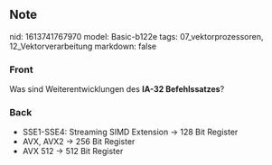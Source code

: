 ## Note
nid: 1613741767970
model: Basic-b122e
tags: 07_vektorprozessoren, 12_Vektorverarbeitung
markdown: false

### Front
Was sind Weiterentwicklungen des <b>IA-32 Befehlssatzes</b>?

### Back
<div>
<div><ul>
<li>SSE1-SSE4: Streaming SIMD Extension → 128 Bit Register</li>
<li>AVX, AVX2 → 256 Bit Register</li>
<li>AVX 512 → 512 Bit Register</li>
</ul>
</div></div>
